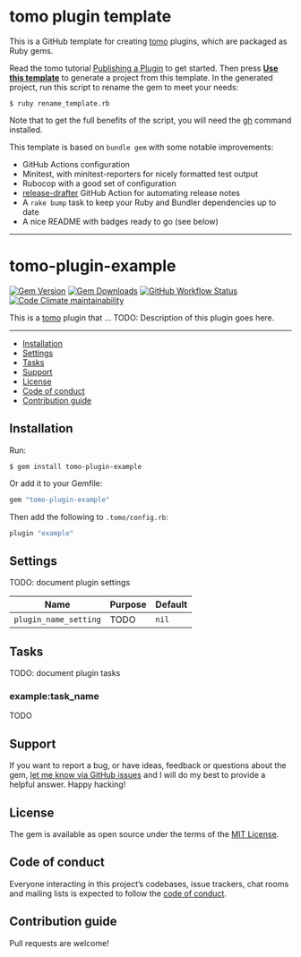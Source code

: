 # tomo plugin template

This is a GitHub template for creating [tomo](https://github.com/mattbrictson/tomo) plugins, which are packaged as Ruby gems.

Read the tomo tutorial [Publishing a Plugin](https://tomo-deploy.com/tutorials/publishing-a-plugin/) to get started. Then press [**Use this template**](https://github.com/mattbrictson/tomo-plugin/generate) to generate a project from this template. In the generated project, run this script to rename the gem to meet your needs:

```
$ ruby rename_template.rb
```

Note that to get the full benefits of the script, you will need the [gh](https://github.com/cli/cli) command installed.

This template is based on `bundle gem` with some notable improvements:

- GitHub Actions configuration
- Minitest, with minitest-reporters for nicely formatted test output
- Rubocop with a good set of configuration
- [release-drafter](https://github.com/apps/release-drafter) GitHub Action for automating release notes
- A `rake bump` task to keep your Ruby and Bundler dependencies up to date
- A nice README with badges ready to go (see below)

---

<!-- END FRONT MATTER -->

# tomo-plugin-example

[![Gem Version](https://img.shields.io/gem/v/replace_with_gem_name)](https://rubygems.org/gems/replace_with_gem_name)
[![Gem Downloads](https://img.shields.io/gem/dt/replace_with_gem_name)](https://www.ruby-toolbox.com/projects/replace_with_gem_name)
[![GitHub Workflow Status](https://img.shields.io/github/actions/workflow/status/mattbrictson/tomo-plugin/ci.yml)](https://github.com/mattbrictson/tomo-plugin/actions/workflows/ci.yml)
[![Code Climate maintainability](https://img.shields.io/codeclimate/maintainability/mattbrictson/tomo-plugin)](https://codeclimate.com/github/mattbrictson/tomo-plugin)

This is a [tomo](https://github.com/mattbrictson/tomo) plugin that ... TODO: Description of this plugin goes here.

---

- [Installation](#installation)
- [Settings](#settings)
- [Tasks](#tasks)
- [Support](#support)
- [License](#license)
- [Code of conduct](#code-of-conduct)
- [Contribution guide](#contribution-guide)

## Installation

Run:

```
$ gem install tomo-plugin-example
```

Or add it to your Gemfile:

```ruby
gem "tomo-plugin-example"
```

Then add the following to `.tomo/config.rb`:

```ruby
plugin "example"
```

## Settings

TODO: document plugin settings

| Name                  | Purpose | Default |
| --------------------- | ------- | ------- |
| `plugin_name_setting` | TODO    | `nil`   |

## Tasks

TODO: document plugin tasks

### example:task_name

TODO

## Support

If you want to report a bug, or have ideas, feedback or questions about the gem, [let me know via GitHub issues](https://github.com/mattbrictson/tomo-plugin/issues/new) and I will do my best to provide a helpful answer. Happy hacking!

## License

The gem is available as open source under the terms of the [MIT License](LICENSE.txt).

## Code of conduct

Everyone interacting in this project’s codebases, issue trackers, chat rooms and mailing lists is expected to follow the [code of conduct](CODE_OF_CONDUCT.md).

## Contribution guide

Pull requests are welcome!
